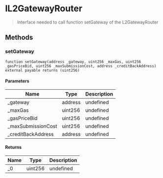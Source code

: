 # IL2GatewayRouter



> Interface needed to call function setGateway of the L2GatewayRouter





## Methods

### setGateway

```solidity
function setGateway(address _gateway, uint256 _maxGas, uint256 _gasPriceBid, uint256 _maxSubmissionCost, address _creditBackAddress) external payable returns (uint256)
```





#### Parameters

| Name | Type | Description |
|---|---|---|
| _gateway | address | undefined |
| _maxGas | uint256 | undefined |
| _gasPriceBid | uint256 | undefined |
| _maxSubmissionCost | uint256 | undefined |
| _creditBackAddress | address | undefined |

#### Returns

| Name | Type | Description |
|---|---|---|
| _0 | uint256 | undefined |




